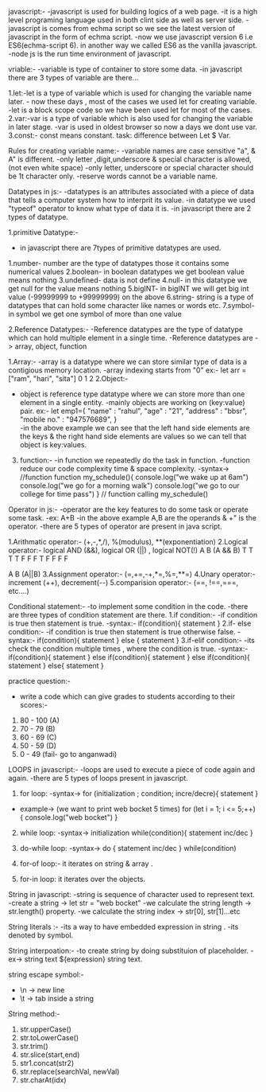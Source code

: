 javascript:-
-javascript is used for building logics of a web page.
-it is a high level programing language used in both clint side as well as server side.
-javascript is comes from echma script so we see the latest version of javascript in the form of echma script.
-now we use javascript version 6 i.e ES6(echma-script 6).
in another way we called ES6 as the vanilla javascript.
-node js is the run time environment of javascript.

vriable:-
-variable is type of container to store some data.
-in javascript there are 3 types of variable are there...

 1.let:-let is a type of variable which is used for changing the variable name later.
       - now these days , most of the cases we used let for creating variable.
      -let is a block scope code so we have been used let for most of the cases.
 2.var:-var is a type of variable which is also used for changing the variable in later stage.
       -var is used in oldest browser so now a days we dont use var.
 3.const:- const means constant.
  task: difference between Let $ Var.

  Rules for creating variable name:-
  -variable names are case sensitive "a", & A" is different.
  -only letter ,digit,underscore & special character is allowed, (not even white space)
  -only letter, underscore or special character should be 1t character only.
  -reserve words cannot be a variable name. 

  Datatypes in js:-
  -datatypes is an attributes associated with a piece of data that tells a computer system how to interprit its value.
  -in datatype we used "typeof" operator to know what type of data it is.
  -in javascript there are 2 types of datatype.

  1.primitive Datatype:-
  - in javascript there are 7types of primitive datatypes are used.

  1.number- number are the type of datatypes those it contains some numerical values
  2.boolean- in boolean datatypes we get boolean value means nothing
  3.undefined- data is not define
  4.null- in this datatype we get null for the value means nothing
  5.bigINT- in bigINT we will get big int value (-99999999 to +99999999) on the above
  6.string- string is a type of datatypes that can hold some character like names or words etc.
  7.symbol- in symbol we get one symbol of more than one value

  2.Reference Datatypes:-
  -Reference datatypes are the type of datatype which can hold multiple element  in a single time.
  -Reference datatypes are -> array, object, function

  1.Array:-
  -array is a datatype where we can store similar type of data is a contigious memory location.
  -array indexing starts from "0"
  ex:- let arr = ["ram", "hari", "sita"]
                    0      1        2
  2.Object:-
  - object is reference type datatype where we can store more than one element in a single entity.
  -mainly objects are working on (key:value) pair.
   ex:-
   let emp1={
    "name" : "rahul",
    "age" : "21",
    "address" : "bbsr",
    "mobile no." : "947576689",
   }      
-in the above example we can see that the left hand side elements are the keys & the right hand side elements are values so we can tell that object is key:values.

3. function:-
-in function we repeatedly do the task in function.
-function reduce our code complexity time & space complexity.
-syntax->
//function
function my_schedule(){
   console.log("we wake up at 6am")
   console.log("we go for a morning walk")
   console.log("we go to our college for time pass")
}
// function calling
my_schedule()

Operator in js:-
-operator are the key features to do some task or operate some task.
-ex: A+B
-in the above example A,B are the operands & +" is the operator.
-there are 5 types of operator are present in java script.

1.Arithmatic operator:- (+,-,*,/), %(modulus), **(exponentiation)
2.Logical operator:- logical AND (&&), logical OR (||) , logical NOT(!)
 A  B  (A && B)
 T  T     T
 T  F     F
 F  T     F
 F  F     F

 A  B   (A||B)
3.Assignment operator:- (=,+=,-+,*=,%=,**=)
4.Unary operator:- increment (++), decrement(--)
5.comparision operator:- (==, !==,===, etc....)

Conditional statement:-
-to implement some condition in the code.
-there are three types of condition statement are there.
1.if condition:-
-if condition is true then statement is true.
-syntax:-
if(condition){
   statement
}
2.if- else condition:-
-if condition is true then statement is true otherwise false.
-syntax:-
if(condition){
   statement
} else {
   statement
}
3.if-elif condition:-
-its check the condition multiple times , where the condition is true.
-syntax:-
if(condition){
   statement
} else if(condition){
   statement
} else if(condition){
   statement
} else{
   statement
}

practice question:-
- write a code which can give grades to students according to their scores:-
1. 80 - 100 (A)
2. 70 - 79 (B)
3. 60 - 69 (C)
4. 50 - 59 (D)
5. 0 - 49 (fail- go to anganwadi)

LOOPS in javascript:-
-loops are used to execute a piece of code again and again.
-there are 5 types of loops present in javascript.

1. for loop:
-syntax->
for (initialization ; condition; incre/decre){
   statement
}
- example-> (we want to print web bocket 5 times)
for (let i = 1; i <= 5;++){
   console.log("web bocket")
}

2. while loop:
-syntax->
initialization
while(condition){
   statement
   inc/dec
}

3. do-while loop:
-syntax->
do {
   statement
   inc/dec
} while(condition)

4. for-of loop:- it iterates on string & array .
5. for-in loop: it iterates over the objects.

String in javascript:
-string is sequence of character used to represent text.
-create a string -> let str = "web bocket"
-we calculate the string length -> str.length() property.
-we calculate the string index -> str[0], str[1]...etc

String literals :-
-its a way to have embedded expression in string .
-its denoted by symbol.

String interpoation:-
-to create string by doing substituion of placeholder.
-ex-> string text ${expression} string text.

string escape symbol:-
- \n -> new line
- \t -> tab inside a string

String method:-
1. str.upperCase()
2. str.toLowerCase()
3. str.trim()
4. str.slice(start,end)
5. str1.concat(str2)
6. str.replace(searchVal, newVal)
7. str.charAt(idx)